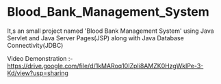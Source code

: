 # Blood_Bank_Management_System
It,s an small project named 'Blood Bank Management System' using Java Servlet and Java Server Pages(JSP) along with Java Database Connectivity(JDBC)

Video Demonstration :- https://drive.google.com/file/d/1kMARoq10IZpIi8AMZK0HzgWklPe-3-Kd/view?usp=sharing
